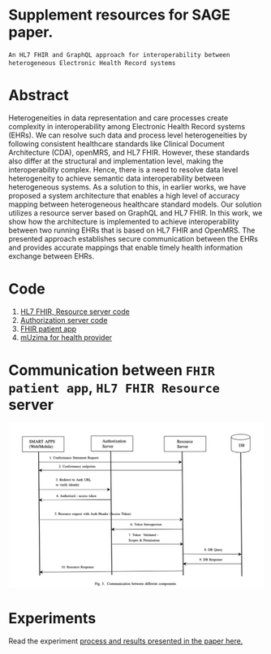 # Supplement resources for SAGE paper.

```
An HL7 FHIR and GraphQL approach for interoperability between heterogeneous Electronic Health Record systems
```

# Abstract

Heterogeneities in data representation and care processes create complexity in interoperability among Electronic Health Record systems (EHRs). We can resolve such data and process level heterogeneities by following consistent healthcare standards like Clinical Document Architecture (CDA), openMRS, and HL7 FHIR. However, these standards also differ at the structural and implementation level, making the interoperability complex. Hence, there is a need to resolve data level heterogeneity to achieve semantic data interoperability between heterogeneous systems. As a solution to this, in earlier works, we have proposed a system architecture that enables a high level of accuracy mapping between heterogeneous healthcare standard models. Our solution utilizes a resource server based on GraphQL and HL7 FHIR. In this work, we show how the architecture is implemented to achieve interoperability between two running EHRs that is based on HL7 FHIR and OpenMRS. The presented approach establishes secure communication between the EHRs and provides accurate mappings that enable timely health information exchange between EHRs.

# Code

1.  [HL7 FHIR, Resource server code](https://github.com/sureshHARDIYA/intromat-fhir)
2.  [Authorization server code](https://github.com/sureshHARDIYA/graphql-auth-server)
3.  [FHIR patient app](https://github.com/muzima/muzima-fhir)
4.  [mUzima for health provider](https://github.com/muzima/muzima-android)

# Communication between `FHIR patient app`, `HL7 FHIR Resource` server

<img src="comm.png" alt="communication" />

# Experiments

Read the experiment [process and results presented in the paper here.]()
